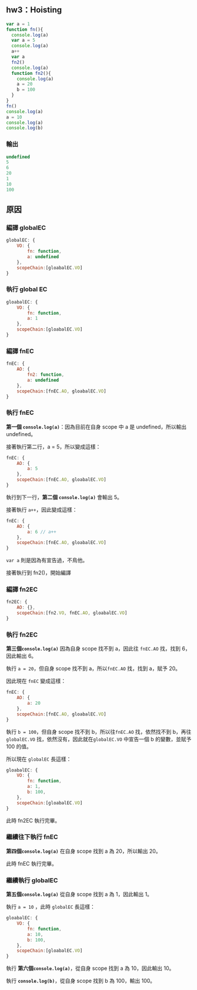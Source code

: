 ## hw3：Hoisting
```javascript
var a = 1
function fn(){
  console.log(a)
  var a = 5
  console.log(a)
  a++
  var a
  fn2()
  console.log(a)
  function fn2(){
    console.log(a)
    a = 20
    b = 100
  }
}
fn()
console.log(a)
a = 10
console.log(a)
console.log(b)
```
### 輸出
```javascript
undefined
5
6
20
1
10
100
```

## 原因
### 編譯 globalEC
```javascript
globalEC: {
    VO: {
        fn: function,
        a: undefined
    },
    scopeChain:[gloabalEC.VO]
}
```
### 執行 global EC
```javascript
gloabalEC: {
    VO: {
        fn: function,
        a: 1
    },
    scopeChain:[gloabalEC.VO]
}
```

### 編譯 fnEC
```javascript
fnEC: {
    AO: {
        fn2: function,
        a: undefined
    },
    scopeChain:[fnEC.AO, gloabalEC.VO]
}
```

### 執行 fnEC
**第一個 ```console.log(a)```**：因為目前在自身 scope 中 a 是 undefined，所以輸出 undefined。

接著執行第二行，a = 5，所以變成這樣：
```javascript
fnEC: {
    AO: {
        a: 5
    },
    scopeChain:[fnEC.AO, gloabalEC.VO]
}
```
執行到下一行，**第二個 ```console.log(a)```** 會輸出 5。

接著執行 ```a++```，因此變成這樣：

```javascript
fnEC: {
    AO: {
        a: 6 // a++
    },
    scopeChain:[fnEC.AO, gloabalEC.VO]
}
```
```var a``` 則是因為有宣告過，不鳥他。

接著執行到 fn2()，開始編譯

### 編譯 fn2EC
```javascript
fn2EC: {
    AO: {},
    scopeChain:[fn2.VO, fnEC.AO, gloabalEC.VO]
}
```
### 執行 fn2EC
**第三個```console.log(a)```** 因為自身 scope 找不到 a，因此往 ```fnEC.AO``` 找，找到 6，因此輸出 6。

執行 ```a = 20```，但自身 scope 找不到 a，所以```fnEC.AO``` 找，找到 a，賦予 20。

因此現在 ```fnEC``` 變成這樣：

```javascript
fnEC: {
    AO: {
        a: 20
    },
    scopeChain:[fnEC.AO, gloabalEC.VO]
}
```

執行 ```b = 100```，但自身 scope 找不到 b，所以往```fnEC.AO``` 找，依然找不到 b，再往```globalEC.VO``` 找，依然沒有，因此就在```globalEC.VO```  中宣告一個 b 的變數，並賦予 100 的值。

所以現在 ```globalEC``` 長這樣：
```javascript
gloabalEC: {
    VO: {
        fn: function,
        a: 1,
        b: 100,
    },
    scopeChain:[gloabalEC.VO]
}
```
此時 fn2EC 執行完畢。

### 繼續往下執行 fnEC
**第四個```console.log(a)```** 在自身 scope 找到 a 為 20，所以輸出 20。

此時 fnEC 執行完畢。

### 繼續執行 globalEC
**第五個```console.log(a)```** 從自身 scope 找到 a 為 1，因此輸出 1。

執行 ```a = 10``` ，此時 ```globalEC``` 長這樣：
```javascript
gloabalEC: {
    VO: {
        fn: function,
        a: 10,
        b: 100,
    },
    scopeChain:[gloabalEC.VO]
}
```

執行 **第六個```console.log(a)```**，從自身 scope 找到 a 為 10，因此輸出 10。

執行 **```console.log(b)```**，從自身 scope 找到 b 為 100，輸出 100。
